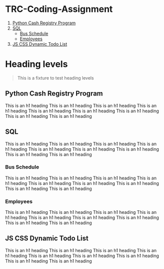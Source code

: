 # TRC-Coding-Assignment

1. [Python Cash Registry Program](#Python-Cash-Registry-Program)
2. [SQL](#SQL)
    * [Bus Schedule](#Bus-Schedule)
    * [Employees](#Employees)
3. [JS CSS Dynamic Todo List](#JS-CSS-Dynamic-Todo-List)


# Heading levels

> This is a fixture to test heading levels

<!-- toc -->

## Python Cash Registry Program

This is an h1 heading
This is an h1 heading
This is an h1 heading
This is an h1 heading
This is an h1 heading
This is an h1 heading
This is an h1 heading
This is an h1 heading
This is an h1 heading



## SQL

This is an h1 heading
This is an h1 heading
This is an h1 heading
This is an h1 heading
This is an h1 heading
This is an h1 heading
This is an h1 heading
This is an h1 heading
This is an h1 heading

### Bus Schedule

This is an h1 heading
This is an h1 heading
This is an h1 heading
This is an h1 heading
This is an h1 heading
This is an h1 heading
This is an h1 heading
This is an h1 heading
This is an h1 heading

### Employees

This is an h1 heading
This is an h1 heading
This is an h1 heading
This is an h1 heading
This is an h1 heading
This is an h1 heading
This is an h1 heading
This is an h1 heading
This is an h1 heading


## JS CSS Dynamic Todo List

This is an h1 heading
This is an h1 heading
This is an h1 heading
This is an h1 heading
This is an h1 heading
This is an h1 heading
This is an h1 heading
This is an h1 heading
This is an h1 heading



